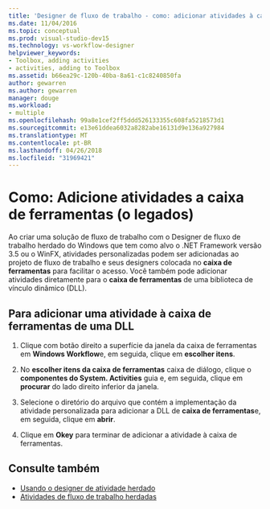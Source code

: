 ```yaml
---
title: 'Designer de fluxo de trabalho - como: adicionar atividades à caixa de ferramentas (o legados)'
ms.date: 11/04/2016
ms.topic: conceptual
ms.prod: visual-studio-dev15
ms.technology: vs-workflow-designer
helpviewer_keywords:
- Toolbox, adding activities
- activities, adding to Toolbox
ms.assetid: b66ea29c-120b-40ba-8a61-c1c8240850fa
author: gewarren
ms.author: gewarren
manager: douge
ms.workload:
- multiple
ms.openlocfilehash: 99a8e1cef2ff5ddd526133355c608fa5218573d1
ms.sourcegitcommit: e13e61ddea6032a8282abe16131d9e136a927984
ms.translationtype: MT
ms.contentlocale: pt-BR
ms.lasthandoff: 04/26/2018
ms.locfileid: "31969421"
---
```

# <a name="how-to-add-activities-to-the-toolbox-legacy"></a>Como: Adicione atividades a caixa de ferramentas (o legados)

Ao criar uma solução de fluxo de trabalho com o Designer de fluxo de trabalho herdado do Windows que tem como alvo o .NET Framework versão 3.5 ou o WinFX, atividades personalizadas podem ser adicionadas ao projeto de fluxo de trabalho e seus designers colocada no **caixa de ferramentas** para facilitar o acesso. Você também pode adicionar atividades diretamente para o **caixa de ferramentas** de uma biblioteca de vínculo dinâmico (DLL).

## <a name="to-add-an-activity-to-the-toolbox-from-a-dll"></a>Para adicionar uma atividade à caixa de ferramentas de uma DLL

1.  Clique com botão direito a superfície da janela da caixa de ferramentas em **Windows Workflow**e, em seguida, clique em **escolher itens**.

2.  No **escolher itens da caixa de ferramentas** caixa de diálogo, clique o **componentes do System. Activities** guia e, em seguida, clique em **procurar** do lado direito inferior da janela.

3.  Selecione o diretório do arquivo que contém a implementação da atividade personalizada para adicionar a DLL de **caixa de ferramentas**e, em seguida, clique em **abrir**.

4.  Clique em **Okey** para terminar de adicionar a atividade à caixa de ferramentas.

## <a name="see-also"></a>Consulte também

- [Usando o designer de atividade herdado](../workflow-designer/using-the-legacy-activity-designer.md)
- [Atividades de fluxo de trabalho herdadas](../workflow-designer/legacy-workflow-activities.md)